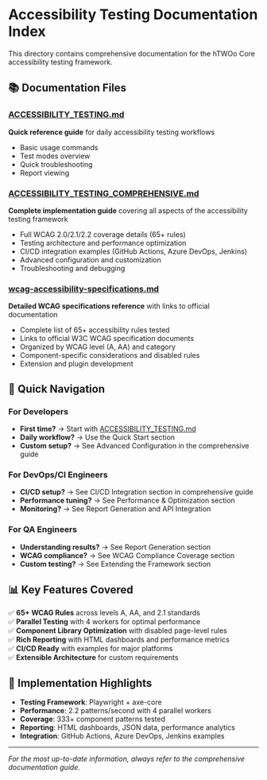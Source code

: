 # Accessibility Testing Documentation Index

This directory contains comprehensive documentation for the hTWOo Core accessibility testing framework.

## 📚 Documentation Files

### [ACCESSIBILITY_TESTING.md](../ACCESSIBILITY_TESTING.md)
**Quick reference guide** for daily accessibility testing workflows
- Basic usage commands
- Test modes overview  
- Quick troubleshooting
- Report viewing

### [ACCESSIBILITY_TESTING_COMPREHENSIVE.md](../ACCESSIBILITY_TESTING_COMPREHENSIVE.md)
**Complete implementation guide** covering all aspects of the accessibility testing framework
- Full WCAG 2.0/2.1/2.2 coverage details (65+ rules)
- Testing architecture and performance optimization
- CI/CD integration examples (GitHub Actions, Azure DevOps, Jenkins)
- Advanced configuration and customization
- Troubleshooting and debugging

### [wcag-accessibility-specifications.md](./wcag-accessibility-specifications.md)
**Detailed WCAG specifications reference** with links to official documentation
- Complete list of 65+ accessibility rules tested
- Links to official W3C WCAG specification documents
- Organized by WCAG level (A, AA) and category
- Component-specific considerations and disabled rules
- Extension and plugin development

## 🚀 Quick Navigation

### For Developers
- **First time?** → Start with [ACCESSIBILITY_TESTING.md](../ACCESSIBILITY_TESTING.md)
- **Daily workflow?** → Use the Quick Start section
- **Custom setup?** → See Advanced Configuration in the comprehensive guide

### For DevOps/CI Engineers  
- **CI/CD setup?** → See CI/CD Integration section in comprehensive guide
- **Performance tuning?** → See Performance & Optimization section
- **Monitoring?** → See Report Generation and API Integration

### For QA Engineers
- **Understanding results?** → See Report Generation section
- **WCAG compliance?** → See WCAG Compliance Coverage section
- **Custom testing?** → See Extending the Framework section

## 📊 Key Features Covered

✅ **65+ WCAG Rules** across levels A, AA, and 2.1 standards  
✅ **Parallel Testing** with 4 workers for optimal performance  
✅ **Component Library Optimization** with disabled page-level rules  
✅ **Rich Reporting** with HTML dashboards and performance metrics  
✅ **CI/CD Ready** with examples for major platforms  
✅ **Extensible Architecture** for custom requirements  

## 🔧 Implementation Highlights

- **Testing Framework**: Playwright + axe-core
- **Performance**: 2.2 patterns/second with 4 parallel workers
- **Coverage**: 333+ component patterns tested
- **Reporting**: HTML dashboards, JSON data, performance analytics
- **Integration**: GitHub Actions, Azure DevOps, Jenkins examples

---

*For the most up-to-date information, always refer to the comprehensive documentation guide.*
